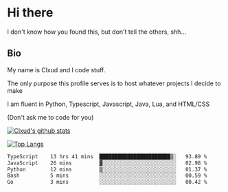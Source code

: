 

# Hi there
I don't know how you found this, but don't tell the others, shh...

## Bio
My name is Clxud and I code stuff.

The only purpose this profile serves is to host whatever projects I decide to make

I am fluent in Python, Typescript, Javascript, Java, Lua, and HTML/CSS



(Don't ask me to code for you)

[![Clxud's github stats](https://github-readme-stats.vercel.app/api?username=cloudwithax&count_private=true&theme=dark&show_icons=true)](https://github.com/anuraghazra/github-readme-stats) 

[![Top Langs](https://github-readme-stats.vercel.app/api/top-langs/?username=cloudwithax&theme=dark)](https://github.com/anuraghazra/github-readme-stats)

<!--START_SECTION:waka-->

```txt
TypeScript    13 hrs 41 mins  ███████████████████████▒░   93.89 %
JavaScript    26 mins         ▓░░░░░░░░░░░░░░░░░░░░░░░░   02.98 %
Python        12 mins         ▒░░░░░░░░░░░░░░░░░░░░░░░░   01.37 %
Bash          5 mins          ░░░░░░░░░░░░░░░░░░░░░░░░░   00.59 %
Go            3 mins          ░░░░░░░░░░░░░░░░░░░░░░░░░   00.42 %
```

<!--END_SECTION:waka-->








